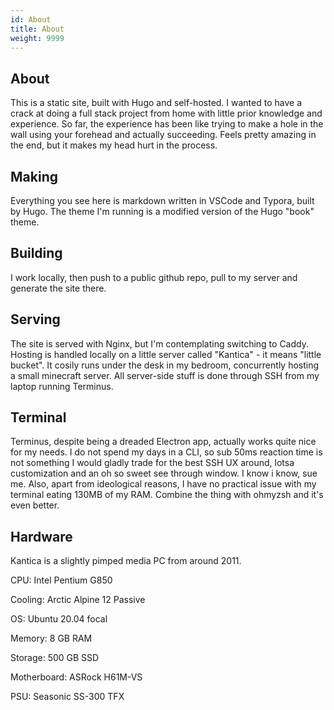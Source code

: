 ```yaml
---
id: About
title: About
weight: 9999
---
```

## About  
This is a static site, built with Hugo and self-hosted. I wanted to have a crack at doing a full stack project from home with little prior knowledge and experience. So far, the experience has been like trying to make a hole in the wall using your forehead and actually succeeding. Feels pretty amazing in the end, but it makes my head hurt in the process.

## Making

Everything you see here is markdown written in VSCode and Typora, built by Hugo. The theme I'm running is a modified version of the Hugo "book" theme.  
  
## Building

I work locally, then push to a public github repo, pull to my server and generate the site there.  

## Serving

The site is served with Nginx, but I'm contemplating switching to Caddy. Hosting is handled locally on a little server called "Kantica" - it means "little bucket". It cosily runs under the desk in my bedroom, concurrently hosting a small minecraft server. All server-side stuff is done through SSH from my laptop running Terminus.  
  
## Terminal  

Terminus, despite being a dreaded Electron app, actually works quite nice for my needs. I do not spend my days in a CLI, so sub 50ms reaction time is not something I would gladly trade for the best SSH UX around, lotsa customization and an oh so sweet see through window. I know i know, sue me. Also, apart from ideological reasons, I have no practical issue with my terminal eating 130MB of my RAM. Combine the thing with ohmyzsh and it's even better.

## Hardware  
  
Kantica is a slightly pimped media PC from around 2011.

CPU: Intel Pentium G850

Cooling: Arctic Alpine 12 Passive

OS: Ubuntu 20.04 focal
  
Memory: 8 GB RAM

Storage: 500 GB SSD

Motherboard: ASRock H61M-VS

PSU: Seasonic SS-300 TFX